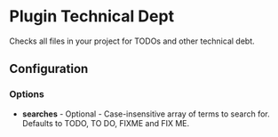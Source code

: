 Plugin Technical Dept
=====================

Checks all files in your project for TODOs and other technical debt.

Configuration
-------------

### Options

* **searches** - Optional - Case-insensitive array of terms to search for. Defaults to TODO, TO DO, FIXME and FIX ME.
